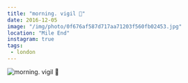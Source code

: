 ```yaml
---
title: "morning. vigil 🔔"
date: 2016-12-05
image: "/img/photo/0f676af587d717aa71203f560fb02453.jpg"
location: "Mile End"
instagram: true
tags:
 - london
---
```


![morning. vigil 🔔](/img/photo/0f676af587d717aa71203f560fb02453.jpg)
